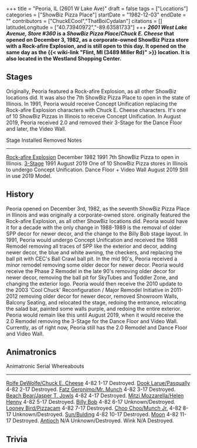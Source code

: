 +++
title = "Peoria, IL (2601 W Lake Ave)"
draft = false
tags = ["Locations"]
categories = ["ShowBiz Pizza Place"]
startDate = "1982-12-03"
endDate = ""
contributors = ["ChuckECool","ThatBoiCydalan"]
citations = []
latitudeLongitude = ["40.73940972","-89.63581733"]
+++
***2601 West Lake Avenue, Store #360* is a *ShowBiz Pizza Place*/*Chuck E. Cheese* that opened on December 3, 1982, as a corporate-owned ShowBiz Pizza store with a Rock-afire Explosion, and is still open to this day.
It opened on the same day as the {{< wiki-link "Flint, MI (3489 Miller Rd)" >}} location. It is also located in the Westland Shopping Center.**

## Stages

Originally, Peoria featured a Rock-afire Explosion, as all other ShowBiz locations did. It was also the 7th ShowBiz Pizza Place to open in the state of Illinois.
In 1991, Peoria would receive Concept Unification replacing the Rock-afire Explosion characters with Chuck E. Cheese characters. It's one of 10 ShowBiz Pizzas in Illinois to receive Concept Unification.
In August 2019, Peoria received 2.0 and removed their 3-Stage for the Dance Floor and later, the Video Wall.

  Stage                                                                 Installed       Removed        Notes
  --------------------------------------------------------------------- --------------- -------------- ----------------------------------------------------------------------------
  [Rock-afire Explosion](https://cheeseepedia.org/wiki/Classic_Stage)   December 1982   1991           7th ShowBiz Pizza to open in Illinois.
  [3-Stage](https://cheeseepedia.org/wiki/Concept_Unification_Stage)    1991            August 2019    One of 10 ShowBiz Pizza stores in Illinois to undergo Concept Unification.
  Dance Floor + Video Wall                                              August 2019     Still in use   2019 Model.

## History

Peoria opened on December 3rd, 1982, as the seventh ShowBiz Pizza Place in Illinois and was originally a corporate-owned store. originally featured the Rock-afire Explosion, as all other ShowBiz locations did. Peoria would have it for a decade with the only change in 1988-1989 is the removal of older SPP decor for newer decor, and the change to the Billy Bob stage layout. In 1991, Peoria would undergo Concept Unification and received the 1988 Remodel removing all traces of SPP like the exterior and decor, adding newer decor, the blue and white awning, the checkers, and replacing the ball pit with CEC's Ball Crawl ball pit. In the mid 90's, Peoria received a minor remodel removing some older decor for newer decor. Peoria would receive the Phase 2 Remodel in the late 90's removing older decor for newer decor, removing the ball pit for SkyTubes and Toddler Zone, and changing the exterior logo. Peoria would then receive the 2010 update to the 2003 'Cool Chuck' Reconfiguration / Major Remodel Initiative in 2011-2012 removing older decor for newer decor, removed Showroom Walls, Balcony Seating, and relocated the stage, redoing the entrance, relocating the salad bar, painted some walls purple, and redoing the entire exterior. Peoria would remain like this until August 2019, when it would receive the 2.0 Remodel removing the 3-Stage for the Dance Floor and Video Wall. Currently, as of right now, Peoria still has the 2.0 Remodel and Dance Floor and Video Wall.

## Animatronics

  Animatronic                                                                                                  Serial       Whereabouts
  ------------------------------------------------------------------------------------------------------------ ------------ --------------------
  [Rolfe DeWolfe/Chuck E. Cheese](https://cheeseepedia.org/wiki/Rolfe_Dewolfe_&_Earl_Schmerle_(Animatronic))   4-82 1-17    Destroyed.
  [Dook Larue/Pasqually](https://cheeseepedia.org/wiki/Dook_Larue_(Animatronic))                               4-82 2-17    Destroyed.
  [Fatz Geronimo/Mr. Munch](https://cheeseepedia.org/wiki/Fatz_Geronimo_(Animatronic))                         4-82 3-17    Destroyed.
  [Beach Bear/Jasper T. Jowls](https://cheeseepedia.org/wiki/Beach_Bear_(Animatronic))                         4-82 4-17    Destroyed.
  [Mitzi Mozzarella/Helen Henny](https://cheeseepedia.org/wiki/Mitzi_Mozzarella_(Animatronic))                 4-82 5-17    Destroyed.
  [Billy Bob](https://cheeseepedia.org/wiki/Billy_Bob_(Animatronic))                                           4-82 6-17    Unknown/Destroyed.
  [Looney Bird/Pizzacam](https://cheeseepedia.org/wiki/Looney_Bird_(Animatronic))                              4-82 7-17    Destroyed.
  [Choo Choo/Munch Jr.](https://cheeseepedia.org/wiki/Choo_Choo_(Animatronic))                                 4-82 8-17    Unknown/Destroyed.
  [Sun/Bulding](https://cheeseepedia.org/wiki/Sun_(Animatronic))                                               4-82 10-17   Destroyed.
  [Moon](https://cheeseepedia.org/wiki/Moon_(Animatronic))                                                     4-82 11-17   Destroyed.
  [Antioch](https://cheeseepedia.org/wiki/Antioch_(Animatronic))                                               N/A          Unknown/Destroyed.
  Wink                                                                                                         N/A          Destroyed.

## Trivia
